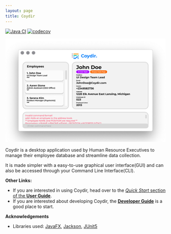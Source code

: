 ```yaml
---
layout: page
title: Coydir
---
```


[![Java CI](https://github.com/AY2223S1-CS2103T-T15-1/tp/actions/workflows/gradle.yml/badge.svg)](https://github.com/AY2223S1-CS2103T-T15-1/tp/actions/workflows/gradle.yml)
[![codecov](https://codecov.io/gh/nus-cs2103-AY2223S1/tp/branch/master/graph/badge.svg?token=A2FU6P932B)](https://codecov.io/gh/nus-cs2103-AY2223S1/tp)

![Ui](images/Ui.png)

Coydir is a desktop application used by Human Resource Executives to manage their employee database and streamline data collection.

It is made simpler with a easy-to-use graphical user interface(GUI) and can also be accessed through your Command Line Interface(CLI).

**Other Links:**

* If you are interested in using Coydir, head over to the [_Quick Start_ section of the **User Guide**](UserGuide.html#quick-start).
* If you are interested about developing Coydir, the [**Developer Guide**](DeveloperGuide.html) is a good place to start.


**Acknowledgements**

* Libraries used: [JavaFX](https://openjfx.io/), [Jackson](https://github.com/FasterXML/jackson), [JUnit5](https://github.com/junit-team/junit5)
